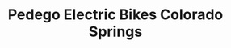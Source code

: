 ---
title: "Pedego Electric Bikes Colorado Springs"
url: /colorado-springs/pedego-electric-bikes-colorado-springs/
shop: bicycle
---